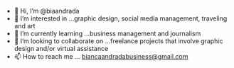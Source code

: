 - 👋 Hi, I’m @biaandrada
- 👀 I’m interested in ...graphic design, social media management, traveling and art
- 🌱 I’m currently learning ...business management and journalism
- 💞️ I’m looking to collaborate on ...freelance projects that involve graphic design and/or virtual assistance
- 📫 How to reach me ... biancaandradabusiness@gmail.com

<!---
biaandrada/biaandrada is a ✨ special ✨ repository because its `README.md` (this file) appears on your GitHub profile.
You can click the Preview link to take a look at your changes.
--->
